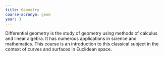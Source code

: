 ```yaml
---
title: Geometry
course-acronym: geom
year: 3
---
```


Differential geometry is the study of geometry using methods of calculus and linear algebra. It has numerous applications in science and mathematics. This course is an introduction to this classical subject in the context of curves and surfaces in Euclidean space.